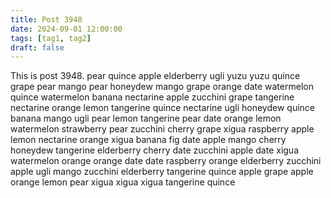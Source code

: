 ```yaml
---
title: Post 3948
date: 2024-09-01 12:00:00
tags: [tag1, tag2]
draft: false
---
```

This is post 3948.
pear
quince
apple
elderberry
ugli
yuzu
yuzu
quince
grape
pear
mango
pear
honeydew
mango
grape
orange
date
watermelon
quince
watermelon
banana
nectarine
apple
zucchini
grape
tangerine
nectarine
orange
lemon
tangerine
quince
nectarine
ugli
honeydew
quince
banana
mango
ugli
pear
lemon
tangerine
pear
date
orange
lemon
watermelon
strawberry
pear
zucchini
cherry
grape
xigua
raspberry
apple
lemon
nectarine
orange
xigua
banana
fig
date
apple
mango
cherry
honeydew
tangerine
elderberry
cherry
date
zucchini
apple
date
xigua
watermelon
orange
orange
date
date
raspberry
orange
elderberry
zucchini
apple
ugli
mango
zucchini
elderberry
tangerine
quince
apple
grape
apple
orange
lemon
pear
xigua
xigua
xigua
tangerine
quince
